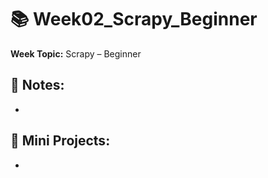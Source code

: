 # 📚 Week02_Scrapy_Beginner

**Week Topic:** Scrapy – Beginner

## 📝 Notes:

- 

## 🧪 Mini Projects:

- 
